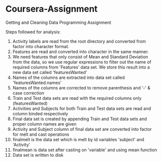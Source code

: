 # Coursera-Assignment
Getting and Cleaning Data Programming Assignment

Steps followed for analysis:

1) Activity labels are read from the root directory and converted from factor into character format.
2) Features are read and converted into character in the same manner.
3) We need features that only consist of Mean and Standard Deviation from the data, so we use regular expressions to filter out the name of required columns from 'Features' data set. We store this result into a new data set called 'featuresWanted'
4) Names of the columns are extracted into data set called 'featuresWanted.names'
5) Names of the columns are corrected to remove parenthesis and '-' & case correction
6) Train and Test data sets are read with the required columns only (featuresWanted)
7) Activities and Subjects for both Train and Test data sets are read and column binded respectively
8) Final data set is created by appending Train and Test data sets and proper column names are given
9) Activity and Subject column of final data set are converted into factor for melt and cast operations
10) finalmelt is the data set which is melt by id variables 'subject' and 'Activity'
11) finalmean is data set after casting on 'variable' and using mean function
12) Data set is written to disk